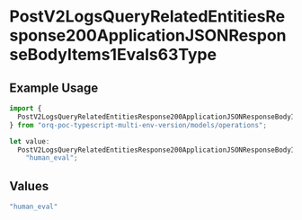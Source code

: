 # PostV2LogsQueryRelatedEntitiesResponse200ApplicationJSONResponseBodyItems1Evals63Type

## Example Usage

```typescript
import {
  PostV2LogsQueryRelatedEntitiesResponse200ApplicationJSONResponseBodyItems1Evals63Type,
} from "orq-poc-typescript-multi-env-version/models/operations";

let value:
  PostV2LogsQueryRelatedEntitiesResponse200ApplicationJSONResponseBodyItems1Evals63Type =
    "human_eval";
```

## Values

```typescript
"human_eval"
```